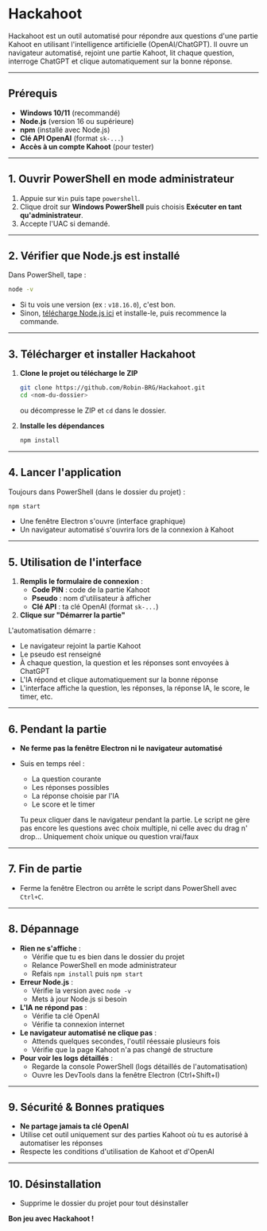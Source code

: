 # Hackahoot

Hackahoot est un outil automatisé pour répondre aux questions d'une partie Kahoot en utilisant l'intelligence artificielle (OpenAI/ChatGPT). Il ouvre un navigateur automatisé, rejoint une partie Kahoot, lit chaque question, interroge ChatGPT et clique automatiquement sur la bonne réponse.

---

## Prérequis

- **Windows 10/11** (recommandé)
- **Node.js** (version 16 ou supérieure)
- **npm** (installé avec Node.js)
- **Clé API OpenAI** (format `sk-...`)
- **Accès à un compte Kahoot** (pour tester)

---

## 1. Ouvrir PowerShell en mode administrateur

1. Appuie sur `Win` puis tape `powershell`.
2. Clique droit sur **Windows PowerShell** puis choisis **Exécuter en tant qu'administrateur**.
3. Accepte l'UAC si demandé.

---

## 2. Vérifier que Node.js est installé

Dans PowerShell, tape :
```bash
node -v
```
- Si tu vois une version (ex : `v18.16.0`), c'est bon.
- Sinon, [télécharge Node.js ici](https://nodejs.org/) et installe-le, puis recommence la commande.

---

## 3. Télécharger et installer Hackahoot

1. **Clone le projet ou télécharge le ZIP**
   ```bash
   git clone https://github.com/Robin-BRG/Hackahoot.git
   cd <nom-du-dossier>
   ```
   ou décompresse le ZIP et `cd` dans le dossier.

2. **Installe les dépendances**
   ```bash
   npm install
   ```

---

## 4. Lancer l'application

Toujours dans PowerShell (dans le dossier du projet) :
```bash
npm start
```

- Une fenêtre Electron s'ouvre (interface graphique)
- Un navigateur automatisé s'ouvrira lors de la connexion à Kahoot

---

## 5. Utilisation de l'interface

1. **Remplis le formulaire de connexion** :
   - **Code PIN** : code de la partie Kahoot
   - **Pseudo** : nom d'utilisateur à afficher
   - **Clé API** : ta clé OpenAI (format `sk-...`)
2. **Clique sur "Démarrer la partie"**

L'automatisation démarre :
- Le navigateur rejoint la partie Kahoot
- Le pseudo est renseigné
- À chaque question, la question et les réponses sont envoyées à ChatGPT
- L'IA répond et clique automatiquement sur la bonne réponse
- L'interface affiche la question, les réponses, la réponse IA, le score, le timer, etc.

---

## 6. Pendant la partie

- **Ne ferme pas la fenêtre Electron ni le navigateur automatisé**
- Suis en temps réel :
  - La question courante
  - Les réponses possibles
  - La réponse choisie par l'IA
  - Le score et le timer
 
  Tu peux cliquer dans le navigateur pendant la partie.
  Le script ne gère pas encore les questions avec choix multiple, ni celle avec du drag n' drop... Uniquement choix unique ou question vrai/faux

---

## 7. Fin de partie

- Ferme la fenêtre Electron ou arrête le script dans PowerShell avec `Ctrl+C`.

---

## 8. Dépannage

- **Rien ne s'affiche** :
  - Vérifie que tu es bien dans le dossier du projet
  - Relance PowerShell en mode administrateur
  - Refais `npm install` puis `npm start`
- **Erreur Node.js** :
  - Vérifie la version avec `node -v`
  - Mets à jour Node.js si besoin
- **L'IA ne répond pas** :
  - Vérifie ta clé OpenAI
  - Vérifie ta connexion internet
- **Le navigateur automatisé ne clique pas** :
  - Attends quelques secondes, l'outil réessaie plusieurs fois
  - Vérifie que la page Kahoot n'a pas changé de structure
- **Pour voir les logs détaillés** :
  - Regarde la console PowerShell (logs détaillés de l'automatisation)
  - Ouvre les DevTools dans la fenêtre Electron (Ctrl+Shift+I)

---

## 9. Sécurité & Bonnes pratiques

- **Ne partage jamais ta clé OpenAI**
- Utilise cet outil uniquement sur des parties Kahoot où tu es autorisé à automatiser les réponses
- Respecte les conditions d'utilisation de Kahoot et d'OpenAI

---

## 10. Désinstallation

- Supprime le dossier du projet pour tout désinstaller

**Bon jeu avec Hackahoot !**
